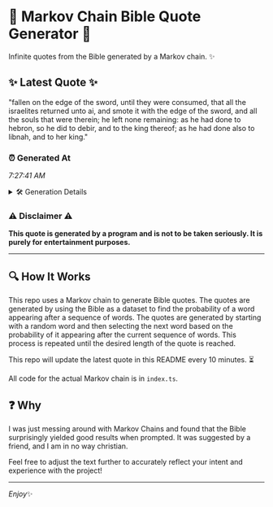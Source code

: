 # 📖 Markov Chain Bible Quote Generator 📖

Infinite quotes from the Bible generated by a Markov chain. ✨

## ✨ Latest Quote ✨
"fallen on the edge of the sword, until they were consumed, that all the israelites returned unto ai, and smote it with the edge of the sword, and all the souls that were therein; he left none remaining: as he had done to hebron, so he did to debir, and to the king thereof; as he had done also to libnah, and to her king."

### ⏰ Generated At
*7:27:41 AM*

<details>
    <summary>🛠️ Generation Details</summary>
    <p>
        <strong>🌱 Seed:</strong> fallen<br>
        <strong>🔄 Iterations:</strong> 64<br>
        <strong>📜 Context History:</strong><br>[ fallen ]: on<br>[ fallen, on ]: the<br>[ fallen, on, the ]: edge<br>[ fallen, on, the, edge ]: of<br>[ fallen, on, the, edge, of ]: the<br>[ fallen, on, the, edge, of, the ]: sword,<br>[ on, the, edge, of, the, sword, ]: until<br>[ the, edge, of, the, sword,, until ]: they<br>[ edge, of, the, sword,, until, they ]: were<br>[ of, the, sword,, until, they, were ]: consumed,<br>[ the, sword,, until, they, were, consumed, ]: that<br>[ sword,, until, they, were, consumed,, that ]: all<br>[ until, they, were, consumed,, that, all ]: the<br>[ they, were, consumed,, that, all, the ]: israelites<br>[ were, consumed,, that, all, the, israelites ]: returned<br>[ consumed,, that, all, the, israelites, returned ]: unto<br>[ that, all, the, israelites, returned, unto ]: ai,<br>[ all, the, israelites, returned, unto, ai, ]: and<br>[ the, israelites, returned, unto, ai,, and ]: smote<br>[ israelites, returned, unto, ai,, and, smote ]: it<br>[ returned, unto, ai,, and, smote, it ]: with<br>[ unto, ai,, and, smote, it, with ]: the<br>[ ai,, and, smote, it, with, the ]: edge<br>[ and, smote, it, with, the, edge ]: of<br>[ smote, it, with, the, edge, of ]: the<br>[ it, with, the, edge, of, the ]: sword,<br>[ with, the, edge, of, the, sword, ]: and<br>[ the, edge, of, the, sword,, and ]: all<br>[ edge, of, the, sword,, and, all ]: the<br>[ of, the, sword,, and, all, the ]: souls<br>[ the, sword,, and, all, the, souls ]: that<br>[ sword,, and, all, the, souls, that ]: were<br>[ and, all, the, souls, that, were ]: therein;<br>[ all, the, souls, that, were, therein; ]: he<br>[ the, souls, that, were, therein;, he ]: left<br>[ souls, that, were, therein;, he, left ]: none<br>[ that, were, therein;, he, left, none ]: remaining:<br>[ were, therein;, he, left, none, remaining: ]: as<br>[ therein;, he, left, none, remaining:, as ]: he<br>[ he, left, none, remaining:, as, he ]: had<br>[ left, none, remaining:, as, he, had ]: done<br>[ none, remaining:, as, he, had, done ]: to<br>[ remaining:, as, he, had, done, to ]: hebron,<br>[ as, he, had, done, to, hebron, ]: so<br>[ he, had, done, to, hebron,, so ]: he<br>[ had, done, to, hebron,, so, he ]: did<br>[ done, to, hebron,, so, he, did ]: to<br>[ to, hebron,, so, he, did, to ]: debir,<br>[ hebron,, so, he, did, to, debir, ]: and<br>[ so, he, did, to, debir,, and ]: to<br>[ he, did, to, debir,, and, to ]: the<br>[ did, to, debir,, and, to, the ]: king<br>[ to, debir,, and, to, the, king ]: thereof;<br>[ debir,, and, to, the, king, thereof; ]: as<br>[ and, to, the, king, thereof;, as ]: he<br>[ to, the, king, thereof;, as, he ]: had<br>[ the, king, thereof;, as, he, had ]: done<br>[ king, thereof;, as, he, had, done ]: also<br>[ thereof;, as, he, had, done, also ]: to<br>[ as, he, had, done, also, to ]: libnah,<br>[ he, had, done, also, to, libnah, ]: and<br>[ had, done, also, to, libnah,, and ]: to<br>[ done, also, to, libnah,, and, to ]: her<br>[ also, to, libnah,, and, to, her ]: king.<br>
    </p>
</details>

### ⚠️ Disclaimer ⚠️
**This quote is generated by a program and is not to be taken seriously. It is purely for entertainment purposes.**

---

## 🔍 How It Works

This repo uses a Markov chain to generate Bible quotes. The quotes are generated by using the Bible as a dataset to find the probability of a word appearing after a sequence of words. The quotes are generated by starting with a random word and then selecting the next word based on the probability of it appearing after the current sequence of words. This process is repeated until the desired length of the quote is reached.

This repo will update the latest quote in this README every 10 minutes. ⏳

All code for the actual Markov chain is in `index.ts`.

## ❓ Why

I was just messing around with Markov Chains and found that the Bible surprisingly yielded good results when prompted. 
It was suggested by a friend, and I am in no way christian.

Feel free to adjust the text further to accurately reflect your intent and experience with the project!

---

*Enjoy*✨
